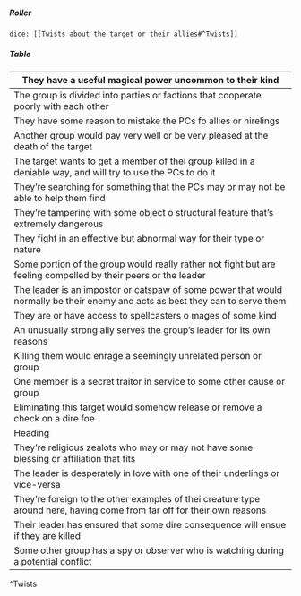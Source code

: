 ##### Roller
`dice: [[Twists about the target or their allies#^Twists]]`
##### Table
| They have a useful magical power uncommon to their kind                                                                       |
| ----------------------------------------------------------------------------------------------------------------------------- |
| The group is divided into parties or factions that cooperate poorly with each other                                           |
| They have some reason to mistake the PCs fo allies or hirelings                                                               |
| Another group would pay very well or be very pleased at the death of the target                                               |
| The target wants to get a member of thei group killed in a deniable way, and will try to use the PCs to do it                 |
| They’re searching for something that the PCs may or may not be able to help them find                                         |
| They’re tampering with some object o structural feature that’s extremely dangerous                                            |
| They fight in an effective but abnormal way for their type or nature                                                          |
| Some portion of the group would really rather not fight but are feeling compelled by their peers or the leader                |
| The leader is an impostor or catspaw of some power that would normally be their enemy and acts as best they can to serve them |
| They are or have access to spellcasters o mages of some kind                                                                  |
| An unusually strong ally serves the group’s leader for its own reasons                                                        |
| Killing them would enrage a seemingly unrelated person or group                                                               |
| One member is a secret traitor in service to some other cause or group                                                        |
| Eliminating this target would somehow release or remove a check on a dire foe                                                 |
| Heading                                                                                                                       |
| They’re religious zealots who may or may not have some blessing or affiliation that fits                                      |
| The leader is desperately in love with one of their underlings or vice-versa                                                  |
| They’re foreign to the other examples of thei creature type around here, having come from far off for their own reasons       |
| Their leader has ensured that some dire consequence will ensue if they are killed                                             |
| Some other group has a spy or observer who is watching during a potential conflict                                            |
^Twists
